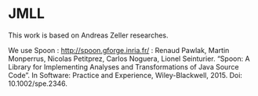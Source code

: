 # JMLL




This work is based on Andreas Zeller researches.

We use Spoon : http://spoon.gforge.inria.fr/ :
Renaud Pawlak, Martin Monperrus, Nicolas Petitprez, Carlos Noguera, Lionel Seinturier. “Spoon: A Library for Implementing Analyses and Transformations of Java Source Code”. In Software: Practice and Experience, Wiley-Blackwell, 2015. Doi: 10.1002/spe.2346.
